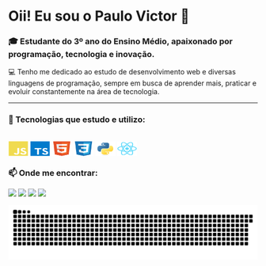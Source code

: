 # Oii! Eu sou o Paulo Victor 👋  
### 🎓 Estudante do 3º ano do Ensino Médio, apaixonado por programação, tecnologia e inovação.
💻 Tenho me dedicado ao estudo de desenvolvimento web e diversas linguagens de programação, sempre em busca de aprender mais, praticar e evoluir constantemente na área de tecnologia.

---

### 🚀 Tecnologias que estudo e utilizo:
<div style="display: inline_block"><br>
  <img align="center" alt="PV-Js" height="30" width="40" src="https://raw.githubusercontent.com/devicons/devicon/master/icons/javascript/javascript-plain.svg">
  <img align="center" alt="PV-Ts" height="30" width="40" src="https://raw.githubusercontent.com/devicons/devicon/master/icons/typescript/typescript-plain.svg">
  <img align="center" alt="PV-HTML" height="30" width="40" src="https://raw.githubusercontent.com/devicons/devicon/master/icons/html5/html5-original.svg">
  <img align="center" alt="PV-CSS" height="30" width="40" src="https://raw.githubusercontent.com/devicons/devicon/master/icons/css3/css3-original.svg">
  <img align="center" alt="PV-Python" height="30" width="40" src="https://raw.githubusercontent.com/devicons/devicon/master/icons/python/python-original.svg">
  <img align="center" alt="PV-React" height="30" width="40" src="https://raw.githubusercontent.com/devicons/devicon/master/icons/react/react-original.svg">
</div>


### 📫 Onde me encontrar:
<div>
  <a href="https://www.instagram.com/paulovrl16/" target="_blank"><img src="https://img.shields.io/badge/INSTAGRAM-ff69b4?style=for-the-badge&logo=instagram&logoColor=white" target="_blank"></a>
  <a href="https://discord.gg/ytGWhAXv" target="_blank"><img src="https://img.shields.io/badge/DISCORD-7289DA?style=for-the-badge&logo=discord&logoColor=white" target="_blank"></a>
  <a href="mailto:pvrioslima@gmail.com"><img src="https://img.shields.io/badge/GMAIL-EA4335?style=for-the-badge&logo=gmail&logoColor=white" target="_blank"></a>
  <a href="https://www.linkedin.com/in/paulo-victor-915b20271/" target="_blank"><img src="https://img.shields.io/badge/LINKEDIN-blue?style=for-the-badge&logo=linkedin&logoColor=white" target="_blank"></a> 
</div>

![Snake animation](https://github.com/paulovrl062431/paulovrl062431/blob/output/github-contribution-grid-snake.svg)
